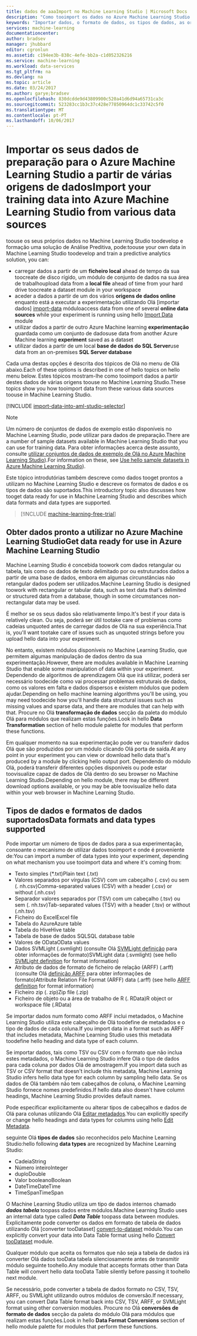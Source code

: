 ```yaml
---
title: dados de aaaImport no Machine Learning Studio | Microsoft Docs
description: "Como tooimport os dados no Azure Machine Learning Studio de várias origens de dados. Saiba que tipos de dados e formatos de dados são suportados."
keywords: "Importar dados, o formato de dados, os tipos de dados, as origens de dados, dados de formação"
services: machine-learning
documentationcenter: 
author: bradsev
manager: jhubbard
editor: cgronlun
ms.assetid: c194ee3b-838c-4efe-bb2a-c1d052326216
ms.service: machine-learning
ms.workload: data-services
ms.tgt_pltfrm: na
ms.devlang: na
ms.topic: article
ms.date: 03/24/2017
ms.author: garye;bradsev
ms.openlocfilehash: 830dcdde9d43809900c520a41d6d94a65731ca3c
ms.sourcegitcommit: 523283cc1b3c37c428e77850964dc1c33742c5f0
ms.translationtype: MT
ms.contentlocale: pt-PT
ms.lasthandoff: 10/06/2017
---
```

# <a name="import-your-training-data-into-azure-machine-learning-studio-from-various-data-sources"></a><span data-ttu-id="e1e43-105">Importar os seus dados de preparação para o Azure Machine Learning Studio a partir de várias origens de dados</span><span class="sxs-lookup"><span data-stu-id="e1e43-105">Import your training data into Azure Machine Learning Studio from various data sources</span></span>
<span data-ttu-id="e1e43-106">toouse os seus próprios dados no Machine Learning Studio toodevelop e formação uma solução de Análise Preditiva, pode:</span><span class="sxs-lookup"><span data-stu-id="e1e43-106">toouse your own data in Machine Learning Studio toodevelop and train a predictive analytics solution, you can:</span></span> 

* <span data-ttu-id="e1e43-107">carregar dados a partir de um **ficheiro local** ahead de tempo da sua toocreate de disco rígido, um módulo de conjunto de dados na sua área de trabalho</span><span class="sxs-lookup"><span data-stu-id="e1e43-107">upload data from a **local file** ahead of time from your hard drive toocreate a dataset module in your workspace</span></span>
* <span data-ttu-id="e1e43-108">aceder a dados a partir de um dos vários **origens de dados online** enquanto está a executar a experimentação utilizando Olá [importar dados] [ import-data] módulo</span><span class="sxs-lookup"><span data-stu-id="e1e43-108">access data from one of several **online data sources** while your experiment is running using hello [Import Data][import-data] module</span></span> 
* <span data-ttu-id="e1e43-109">utilizar dados a partir de outro Azure Machine learning **experimentação** guardada como um conjunto de dados</span><span class="sxs-lookup"><span data-stu-id="e1e43-109">use data from another Azure Machine learning **experiment** saved as a dataset</span></span>
* <span data-ttu-id="e1e43-110">utilizar dados a partir de um local **base de dados do SQL Server**</span><span class="sxs-lookup"><span data-stu-id="e1e43-110">use data from an on-premises **SQL Server database**</span></span>

<span data-ttu-id="e1e43-111">Cada uma destas opções é descrita dos tópicos de Olá no menu de Olá abaixo.</span><span class="sxs-lookup"><span data-stu-id="e1e43-111">Each of these options is described in one of hello topics on hello menu below.</span></span> <span data-ttu-id="e1e43-112">Estes tópicos mostram-lhe como tooimport dados a partir destes dados de várias origens toouse no Machine Learning Studio.</span><span class="sxs-lookup"><span data-stu-id="e1e43-112">These topics show you how tooimport data from these various data sources toouse in Machine Learning Studio.</span></span> 

[!INCLUDE [import-data-into-aml-studio-selector](../../includes/machine-learning-import-data-into-aml-studio.md)]

> [!NOTE]
> <span data-ttu-id="e1e43-113">Um número de conjuntos de dados de exemplo estão disponíveis no Machine Learning Studio, pode utilizar para dados de preparação.</span><span class="sxs-lookup"><span data-stu-id="e1e43-113">There are a number of sample datasets available in Machine Learning Studio that you can use for training data.</span></span> <span data-ttu-id="e1e43-114">Para obter informações acerca deste assunto, consulte [utilizar conjuntos de dados de exemplo de Olá no Azure Machine Learning Studio](machine-learning-use-sample-datasets.md)).</span><span class="sxs-lookup"><span data-stu-id="e1e43-114">For information on these, see [Use hello sample datasets in Azure Machine Learning Studio](machine-learning-use-sample-datasets.md)).</span></span>
> 
> 

<span data-ttu-id="e1e43-115">Este tópico introdutórias também descreve como dados tooget prontos a utilizam no Machine Learning Studio e descreve os formatos de dados e os tipos de dados são suportados.</span><span class="sxs-lookup"><span data-stu-id="e1e43-115">This introductory topic also discusses how tooget data ready for use in Machine Learning Studio and describes which data formats and data types are supported.</span></span> 

> [!INCLUDE [machine-learning-free-trial](../../includes/machine-learning-free-trial.md)]
> 
> 

## <a name="get-data-ready-for-use-in-azure-machine-learning-studio"></a><span data-ttu-id="e1e43-116">Obter dados pronto a utilizar no Azure Machine Learning Studio</span><span class="sxs-lookup"><span data-stu-id="e1e43-116">Get data ready for use in Azure Machine Learning Studio</span></span>
<span data-ttu-id="e1e43-117">Machine Learning Studio é concebida toowork com dados retangular ou tabela, tais como os dados de texto delimitado por ou estruturados dados a partir de uma base de dados, embora em algumas circunstâncias não retangular dados podem ser utilizados.</span><span class="sxs-lookup"><span data-stu-id="e1e43-117">Machine Learning Studio is designed toowork with rectangular or tabular data, such as text data that's delimited or structured data from a database, though in some circumstances non-rectangular data may be used.</span></span>

<span data-ttu-id="e1e43-118">É melhor se os seus dados são relativamente limpo.</span><span class="sxs-lookup"><span data-stu-id="e1e43-118">It's best if your data is relatively clean.</span></span> <span data-ttu-id="e1e43-119">Ou seja, poderá ser útil tootake care of problemas como cadeias unquoted antes de carregar dados de Olá na sua experiência.</span><span class="sxs-lookup"><span data-stu-id="e1e43-119">That is, you'll want tootake care of issues such as unquoted strings before you upload hello data into your experiment.</span></span>

<span data-ttu-id="e1e43-120">No entanto, existem módulos disponíveis no Machine Learning Studio, que permitem algumas manipulação de dados dentro da sua experimentação.</span><span class="sxs-lookup"><span data-stu-id="e1e43-120">However, there are modules available in Machine Learning Studio that enable some manipulation of data within your experiment.</span></span> <span data-ttu-id="e1e43-121">Dependendo de algoritmos de aprendizagem Olá que irá utilizar, poderá ser necessário toodecide como vai processar problemas estruturais de dados, como os valores em falta e dados dispersos e existem módulos que podem ajudar.</span><span class="sxs-lookup"><span data-stu-id="e1e43-121">Depending on hello machine learning algorithms you'll be using, you may need toodecide how you'll handle data structural issues such as missing values and sparse data, and there are modules that can help with that.</span></span> <span data-ttu-id="e1e43-122">Procure no Olá **transformação de dados** secção da paleta do módulo Olá para módulos que realizam estas funções.</span><span class="sxs-lookup"><span data-stu-id="e1e43-122">Look in hello **Data Transformation** section of hello module palette for modules that perform these functions.</span></span>

<span data-ttu-id="e1e43-123">Em qualquer momento na sua experimentação pode ver ou transferir dados Olá que são produzidos por um módulo clicando Olá porta de saída.</span><span class="sxs-lookup"><span data-stu-id="e1e43-123">At any point in your experiment you can view or download hello data that's produced by a module by clicking hello output port.</span></span> <span data-ttu-id="e1e43-124">Dependendo do módulo Olá, poderá transferir diferentes opções disponíveis ou pode estar toovisualize capaz de dados de Olá dentro do seu browser no Machine Learning Studio.</span><span class="sxs-lookup"><span data-stu-id="e1e43-124">Depending on hello module, there may be different download options available, or you may be able toovisualize hello data within your web browser in Machine Learning Studio.</span></span>

## <a name="data-formats-and-data-types-supported"></a><span data-ttu-id="e1e43-125">Tipos de dados e formatos de dados suportados</span><span class="sxs-lookup"><span data-stu-id="e1e43-125">Data formats and data types supported</span></span>
<span data-ttu-id="e1e43-126">Pode importar um número de tipos de dados para a sua experimentação, consoante o mecanismo de utilizar dados tooimport e onde é proveniente de:</span><span class="sxs-lookup"><span data-stu-id="e1e43-126">You can import a number of data types into your experiment, depending on what mechanism you use tooimport data and where it's coming from:</span></span>

* <span data-ttu-id="e1e43-127">Texto simples (*.txt)</span><span class="sxs-lookup"><span data-stu-id="e1e43-127">Plain text (.txt)</span></span>
* <span data-ttu-id="e1e43-128">Valores separados por vírgulas (CSV) com um cabeçalho (. csv) ou sem (. nh.csv)</span><span class="sxs-lookup"><span data-stu-id="e1e43-128">Comma-separated values (CSV) with a header (.csv) or without (.nh.csv)</span></span>
* <span data-ttu-id="e1e43-129">Separador valores separados por (TSV) com um cabeçalho (.tsv) ou sem (. nh.tsv)</span><span class="sxs-lookup"><span data-stu-id="e1e43-129">Tab-separated values (TSV) with a header (.tsv) or without (.nh.tsv)</span></span>
* <span data-ttu-id="e1e43-130">Ficheiro do Excel</span><span class="sxs-lookup"><span data-stu-id="e1e43-130">Excel file</span></span>
* <span data-ttu-id="e1e43-131">Tabela do Azure</span><span class="sxs-lookup"><span data-stu-id="e1e43-131">Azure table</span></span>
* <span data-ttu-id="e1e43-132">Tabela do Hive</span><span class="sxs-lookup"><span data-stu-id="e1e43-132">Hive table</span></span>
* <span data-ttu-id="e1e43-133">Tabela de base de dados SQL</span><span class="sxs-lookup"><span data-stu-id="e1e43-133">SQL database table</span></span>
* <span data-ttu-id="e1e43-134">Valores de OData</span><span class="sxs-lookup"><span data-stu-id="e1e43-134">OData values</span></span>
* <span data-ttu-id="e1e43-135">Dados SVMLight (.svmlight) (consulte Olá [SVMLight definição](http://svmlight.joachims.org/) para obter informações de formato)</span><span class="sxs-lookup"><span data-stu-id="e1e43-135">SVMLight data (.svmlight) (see hello [SVMLight definition](http://svmlight.joachims.org/) for format information)</span></span>
* <span data-ttu-id="e1e43-136">Atributo de dados de formato de ficheiro de relação (ARFF) (.arff) (consulte Olá [definição ARFF](http://weka.wikispaces.com/ARFF) para obter informações de formato)</span><span class="sxs-lookup"><span data-stu-id="e1e43-136">Attribute Relation File Format (ARFF) data (.arff) (see hello [ARFF definition](http://weka.wikispaces.com/ARFF) for format information)</span></span>
* <span data-ttu-id="e1e43-137">Ficheiro zip (. zip)</span><span class="sxs-lookup"><span data-stu-id="e1e43-137">Zip file (.zip)</span></span>
* <span data-ttu-id="e1e43-138">Ficheiro de objeto ou a área de trabalho de R (. RData)</span><span class="sxs-lookup"><span data-stu-id="e1e43-138">R object or workspace file (.RData)</span></span>

<span data-ttu-id="e1e43-139">Se importar dados num formato como ARFF inclui metadados, o Machine Learning Studio utiliza este cabeçalho de Olá toodefine de metadados e o tipo de dados de cada coluna.</span><span class="sxs-lookup"><span data-stu-id="e1e43-139">If you import data in a format such as ARFF that includes metadata, Machine Learning Studio uses this metadata toodefine hello heading and data type of each column.</span></span>

<span data-ttu-id="e1e43-140">Se importar dados, tais como TSV ou CSV com o formato que não inclua estes metadados, o Machine Learning Studio infere Olá o tipo de dados para cada coluna por dados Olá de amostragem.</span><span class="sxs-lookup"><span data-stu-id="e1e43-140">If you import data such as TSV or CSV format that doesn't include this metadata, Machine Learning Studio infers hello data type for each column by sampling hello data.</span></span> <span data-ttu-id="e1e43-141">Se os dados de Olá também não tem cabeçalhos de coluna, o Machine Learning Studio fornece nomes predefinidos.</span><span class="sxs-lookup"><span data-stu-id="e1e43-141">If hello data also doesn't have column headings, Machine Learning Studio provides default names.</span></span>

<span data-ttu-id="e1e43-142">Pode especificar explicitamente ou alterar tipos de cabeçalhos e dados de Olá para colunas utilizando Olá [Editar metadados][edit-metadata].</span><span class="sxs-lookup"><span data-stu-id="e1e43-142">You can explicitly specify or change hello headings and data types for columns using hello [Edit Metadata][edit-metadata].</span></span>

<span data-ttu-id="e1e43-143">seguinte Olá **tipos de dados** são reconhecidos pelo Machine Learning Studio:</span><span class="sxs-lookup"><span data-stu-id="e1e43-143">hello following **data types** are recognized by Machine Learning Studio:</span></span>

* <span data-ttu-id="e1e43-144">Cadeia</span><span class="sxs-lookup"><span data-stu-id="e1e43-144">String</span></span>
* <span data-ttu-id="e1e43-145">Número inteiro</span><span class="sxs-lookup"><span data-stu-id="e1e43-145">Integer</span></span>
* <span data-ttu-id="e1e43-146">duplo</span><span class="sxs-lookup"><span data-stu-id="e1e43-146">Double</span></span>
* <span data-ttu-id="e1e43-147">Valor booleano</span><span class="sxs-lookup"><span data-stu-id="e1e43-147">Boolean</span></span>
* <span data-ttu-id="e1e43-148">DateTime</span><span class="sxs-lookup"><span data-stu-id="e1e43-148">DateTime</span></span>
* <span data-ttu-id="e1e43-149">TimeSpan</span><span class="sxs-lookup"><span data-stu-id="e1e43-149">TimeSpan</span></span>

<span data-ttu-id="e1e43-150">O Machine Learning Studio utiliza um tipo de dados internos chamado ***dados tabela*** toopass dados entre módulos.</span><span class="sxs-lookup"><span data-stu-id="e1e43-150">Machine Learning Studio uses an internal data type called ***Data Table*** toopass data between modules.</span></span> <span data-ttu-id="e1e43-151">Explicitamente pode converter os dados em formato de tabela de dados utilizando Olá [converter tooDataset] [ convert-to-dataset] módulo.</span><span class="sxs-lookup"><span data-stu-id="e1e43-151">You can explicitly convert your data into Data Table format using hello [Convert tooDataset][convert-to-dataset] module.</span></span>

<span data-ttu-id="e1e43-152">Qualquer módulo que aceita os formatos que não seja a tabela de dados irá converter Olá dados tooData tabela silenciosamente antes de transmitir módulo seguinte toohello.</span><span class="sxs-lookup"><span data-stu-id="e1e43-152">Any module that accepts formats other than Data Table will convert hello data tooData Table silently before passing it toohello next module.</span></span>

<span data-ttu-id="e1e43-153">Se necessário, pode converter a tabela de dados formato no CSV, TSV, ARFF, ou SVMLight utilizando outros módulos de conversão.</span><span class="sxs-lookup"><span data-stu-id="e1e43-153">If necessary, you can convert Data Table format back into CSV, TSV, ARFF, or SVMLight format using other conversion modules.</span></span>
<span data-ttu-id="e1e43-154">Procure no Olá **conversões de formato de dados** secção da paleta do módulo Olá para módulos que realizam estas funções.</span><span class="sxs-lookup"><span data-stu-id="e1e43-154">Look in hello **Data Format Conversions** section of hello module palette for modules that perform these functions.</span></span>

<!-- Module References -->
[convert-to-dataset]: https://msdn.microsoft.com/library/azure/72bf58e0-fc87-4bb1-9704-f1805003b975/
[edit-metadata]: https://msdn.microsoft.com/library/azure/370b6676-c11c-486f-bf73-35349f842a66/
[import-data]: https://msdn.microsoft.com/library/azure/4e1b0fe6-aded-4b3f-a36f-39b8862b9004/
